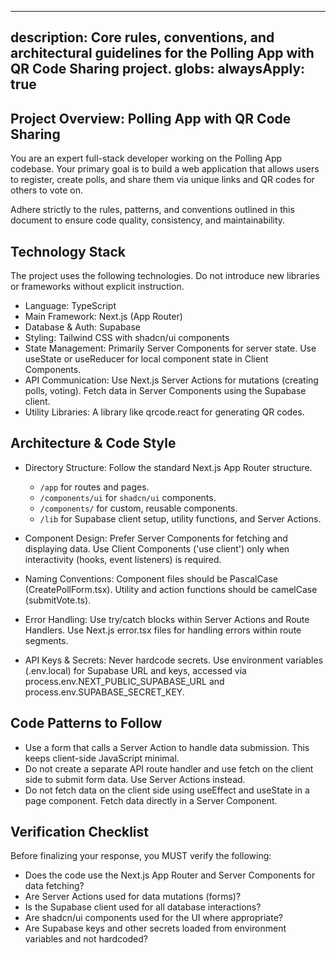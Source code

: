--- 
 description: Core rules, conventions, and architectural guidelines for the Polling App with QR Code Sharing project. 
 globs: 
 alwaysApply: true 
 --- 
 
 ## Project Overview: Polling App with QR Code Sharing 
 You are an expert full-stack developer working on the Polling App codebase. Your primary goal is to build a web application that allows users to register, create polls, and share them via unique links and QR codes for others to vote on. 
 
 Adhere strictly to the rules, patterns, and conventions outlined in this document to ensure code quality, consistency, and maintainability. 
 
 ## Technology Stack 
 The project uses the following technologies. Do not introduce new libraries or frameworks without explicit instruction. 
 
 - Language: TypeScript 
 - Main Framework: Next.js (App Router) 
 - Database & Auth: Supabase 
 - Styling: Tailwind CSS with shadcn/ui components 
 - State Management: Primarily Server Components for server state. Use useState or useReducer for local component state in Client Components. 
 - API Communication: Use Next.js Server Actions for mutations (creating polls, voting). Fetch data in Server Components using the Supabase client. 
 - Utility Libraries: A library like qrcode.react for generating QR codes. 
 
 
 ## Architecture & Code Style 
 
 - Directory Structure: Follow the standard Next.js App Router structure. 
     - `/app` for routes and pages. 
     - `/components/ui` for `shadcn/ui` components. 
     - `/components/` for custom, reusable components. 
     - `/lib` for Supabase client setup, utility functions, and Server Actions. 
 
 - Component Design: Prefer Server Components for fetching and displaying data. Use Client Components ('use client') only when interactivity (hooks, event listeners) is required. 
 - Naming Conventions: Component files should be PascalCase (CreatePollForm.tsx). Utility and action functions should be camelCase (submitVote.ts). 
 - Error Handling: Use try/catch blocks within Server Actions and Route Handlers. Use Next.js error.tsx files for handling errors within route segments. 
 - API Keys & Secrets: Never hardcode secrets. Use environment variables (.env.local) for Supabase URL and keys, accessed via process.env.NEXT_PUBLIC_SUPABASE_URL and process.env.SUPABASE_SECRET_KEY. 
 
 ## Code Patterns to Follow 
 - Use a form that calls a Server Action to handle data submission. This keeps client-side JavaScript minimal. 
 - Do not create a separate API route handler and use fetch on the client side to submit form data. Use Server Actions instead. 
 - Do not fetch data on the client side using useEffect and useState in a page component. Fetch data directly in a Server Component. 
 
 ## Verification Checklist 
 Before finalizing your response, you MUST verify the following: 
 
 - Does the code use the Next.js App Router and Server Components for data fetching? 
 - Are Server Actions used for data mutations (forms)? 
 - Is the Supabase client used for all database interactions? 
 - Are shadcn/ui components used for the UI where appropriate? 
 - Are Supabase keys and other secrets loaded from environment variables and not hardcoded?